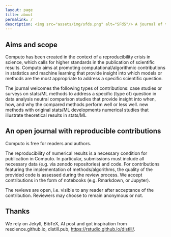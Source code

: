 ```yaml
---
layout: page
title: about
permalink: /
description: <img src="assets/img/sfds.png" alt="SFdS"/> A journal of the French Statistical Society 
---
```


<h2>Aims and scope</h2>

Computo has been created in the context of a reproducibility crisis in
science, which calls for higher standards in the publication of
scientific results. Computo aims at promoting
computational/algorithmic contributions in statistics and machine
learning that provide insight into which models or methods are the
most appropriate to address a specific scientific question.

The journal welcomes the following types of contributions: case
studies or surveys on stats/ML methods to address a specific (type of)
question in data analysis neutral comparison studies that provide
insight into when, how, and why the compared methods perform well or
less well.  new methods with original stats/ML developments numerical
studies that illustrate theoretical results in stats/ML


<h2>An open journal with reproducible contributions</h2>

Computo is free for readers and authors.

The reproducibility of numerical results is a necessary condition for
publication in Computo. In particular, submissions must include all
necessary data (e.g. via zenodo repositories) and code.  For
contributions featuring the implementation of methods/algorithms, the
quality of the provided code is assessed during the review process.
We accept contributions in the form of notebooks (e.g. Rmarkdown, or
Jupyter).

The reviews are open, i.e. visible to any reader after acceptance of
the contribution. Reviewers may choose to remain anonymous or not.

<h2 id="thanks">Thanks</h2>

We rely on Jekyll, BibTeX, AI post and got inspiration from
rescience.github.io, distill.pub, https://rstudio.github.io/distill/.
